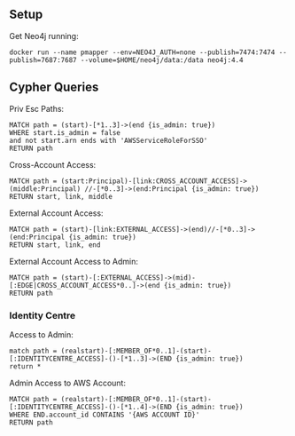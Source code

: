 ## Setup

Get Neo4j running:
```
docker run --name pmapper --env=NEO4J_AUTH=none --publish=7474:7474 --publish=7687:7687 --volume=$HOME/neo4j/data:/data neo4j:4.4
```

## Cypher Queries

Priv Esc Paths:

```cypher
MATCH path = (start)-[*1..3]->(end {is_admin: true})
WHERE start.is_admin = false
and not start.arn ends with 'AWSServiceRoleForSSO'
RETURN path
```

Cross-Account Access:
```cypher
MATCH path = (start:Principal)-[link:CROSS_ACCOUNT_ACCESS]->(middle:Principal) //-[*0..3]->(end:Principal {is_admin: true})
RETURN start, link, middle
```

External Account Access:
```cypher
MATCH path = (start)-[link:EXTERNAL_ACCESS]->(end)//-[*0..3]->(end:Principal {is_admin: true})
RETURN start, link, end
```

External Account Access to Admin:
```cypher
MATCH path = (start)-[:EXTERNAL_ACCESS]->(mid)-[:EDGE|CROSS_ACCOUNT_ACCESS*0..]->(end {is_admin: true})
RETURN path
```

### Identity Centre

Access to Admin:
```cypher
match path = (realstart)-[:MEMBER_OF*0..1]-(start)-[:IDENTITYCENTRE_ACCESS]-()-[*1..3]->(END {is_admin: true})
return *
```

Admin Access to AWS Account:
```cypher
MATCH path = (realstart)-[:MEMBER_OF*0..1]-(start)-[:IDENTITYCENTRE_ACCESS]-()-[*1..4]->(END {is_admin: true})
WHERE END.account_id CONTAINS '{AWS ACCOUNT ID}'
RETURN path
```